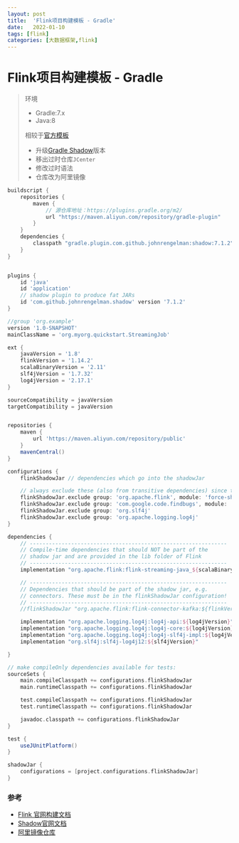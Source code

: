 ```yaml
---
layout: post
title:  'Flink项目构建模板 - Gradle'
date:   2022-01-10
tags: [flink]
categories: [大数据框架,flink]
---
```


# Flink项目构建模板 - Gradle

> 环境
>
> - Gradle:7.x
> - Java:8
>
> 相较于[官方模板](https://nightlies.apache.org/flink/flink-docs-master/docs/dev/datastream/project-configuration/#gradle)
>
> - 升级[Gradle Shadow](https://github.com/johnrengelman/shadow#gradle-shadow)版本
> - 移出过时仓库`JCenter`
> - 修改过时语法
> - 仓库改为阿里镜像

```groovy
buildscript {
    repositories {
        maven {
            // 源仓库地址：https://plugins.gradle.org/m2/
            url "https://maven.aliyun.com/repository/gradle-plugin"
        }
    }
    dependencies {
        classpath "gradle.plugin.com.github.johnrengelman:shadow:7.1.2"
    }
}


plugins {
    id 'java'
    id 'application'
    // shadow plugin to produce fat JARs
    id 'com.github.johnrengelman.shadow' version '7.1.2'
}

//group 'org.example'
version '1.0-SNAPSHOT'
mainClassName = 'org.myorg.quickstart.StreamingJob'

ext {
    javaVersion = '1.8'
    flinkVersion = '1.14.2'
    scalaBinaryVersion = '2.11'
    slf4jVersion = '1.7.32'
    log4jVersion = '2.17.1'
}

sourceCompatibility = javaVersion
targetCompatibility = javaVersion


repositories {
    maven {
        url 'https://maven.aliyun.com/repository/public'
    }
    mavenCentral()
}

configurations {
    flinkShadowJar // dependencies which go into the shadowJar

    // always exclude these (also from transitive dependencies) since they are provided by Flink
    flinkShadowJar.exclude group: 'org.apache.flink', module: 'force-shading'
    flinkShadowJar.exclude group: 'com.google.code.findbugs', module: 'jsr305'
    flinkShadowJar.exclude group: 'org.slf4j'
    flinkShadowJar.exclude group: 'org.apache.logging.log4j'
}

dependencies {
    // --------------------------------------------------------------
    // Compile-time dependencies that should NOT be part of the
    // shadow jar and are provided in the lib folder of Flink
    // --------------------------------------------------------------
    implementation "org.apache.flink:flink-streaming-java_${scalaBinaryVersion}:${flinkVersion}"

    // --------------------------------------------------------------
    // Dependencies that should be part of the shadow jar, e.g.
    // connectors. These must be in the flinkShadowJar configuration!
    // --------------------------------------------------------------
    //flinkShadowJar "org.apache.flink:flink-connector-kafka:${flinkVersion}"

    implementation "org.apache.logging.log4j:log4j-api:${log4jVersion}"
    implementation "org.apache.logging.log4j:log4j-core:${log4jVersion}"
    implementation "org.apache.logging.log4j:log4j-slf4j-impl:${log4jVersion}"
    implementation "org.slf4j:slf4j-log4j12:${slf4jVersion}"

}

// make compileOnly dependencies available for tests:
sourceSets {
    main.compileClasspath += configurations.flinkShadowJar
    main.runtimeClasspath += configurations.flinkShadowJar

    test.compileClasspath += configurations.flinkShadowJar
    test.runtimeClasspath += configurations.flinkShadowJar

    javadoc.classpath += configurations.flinkShadowJar
}

test {
    useJUnitPlatform()
}

shadowJar {
    configurations = [project.configurations.flinkShadowJar]
}
```

### 参考

- [Flink 官网构建文档](https://nightlies.apache.org/flink/flink-docs-master/docs/dev/datastream/project-configuration/#project-configuration)
- [Shadow官网文档](https://imperceptiblethoughts.com/shadow/getting-started/#getting-started)
- [阿里镜像仓库](https://developer.aliyun.com/mvn/guide)
